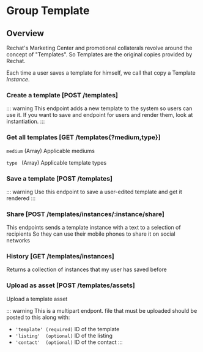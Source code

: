 # Group Template

## Overview
Rechat's Marketing Center and promotional collaterals revolve around the concept of "Templates".
So Templates are the original copies provided by Rechat.

Each time a user saves a template for himself, we call that copy a Template _Instance_.

### Create a template [POST /templates]
::: warning
  This endpoint adds a new template to the system so users can use it.
  If you want to save and endpoint for users and render them, look at instantiation.
:::
<!-- include(tests/template/create.md) -->

### Get all templates [GET /templates{?medium,type}]

`medium` (Array) Applicable mediums

`type `  (Array) Applicable template types

<!-- include(tests/template/getForUser.md) -->

### Save a template [POST /templates]
::: warning
  Use this endpoint to save a user-edited template and get it rendered
:::
<!-- include(tests/template/instantiate.md) -->

### Share [POST /templates/instances/:instance/share]
This endpoints sends a template instance with a text to a selection of recipients
So they can use their mobile phones to share it on social networks
<!-- include(tests/template/share.md) -->

### History [GET /templates/instances]
Returns a collection of instances that my user has saved before
<!-- include(tests/template/getMine.md) -->

### Upload as asset [POST /templates/assets]
Upload a template asset

::: warning
  This is a multipart endpont.
  file that must be uploaded should be posted to this along with:

  * `'template' (required)` ID of the template
  * `'listing'  (optional)` ID of the listing
  * `'contact'  (optional)` ID of the contact
:::

<!-- include(tests/template/createAsset.md) -->


